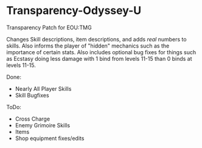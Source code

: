 # Transparency-Odyssey-U
Transparency Patch for EOU:TMG


Changes Skill descriptions, item descriptions, and adds *real* numbers to skills. Also informs the player of "hidden" mechanics such as the importance of certain stats.
Also includes optional bug fixes for things such as Ecstasy doing less damage with 1 bind from levels 11-15 than 0 binds at levels 11-15.

Done:
 - Nearly All Player Skills
 - Skill Bugfixes

ToDo:
 - Cross Charge
 - Enemy Grimoire Skills
 - Items
 - Shop equipment fixes/edits
